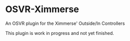 # OSVR-Ximmerse
An OSVR plugin for the Ximmerse' Outside/In Controllers

This plugin is work in progress and not yet finished.
